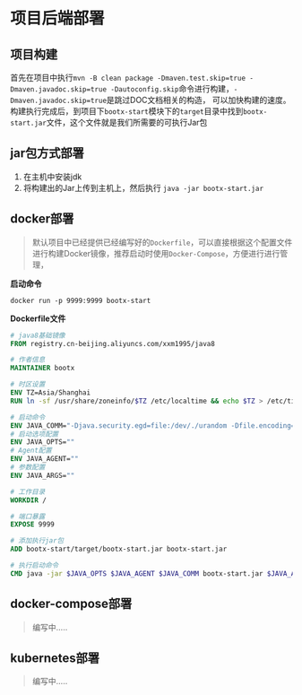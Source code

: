 # 项目后端部署
## 项目构建
首先在项目中执行`mvn -B clean package -Dmaven.test.skip=true -Dmaven.javadoc.skip=true -Dautoconfig.skip`命令进行构建，`-Dmaven.javadoc.skip=true`是跳过DOC文档相关的构造，
可以加快构建的速度。构建执行完成后，到项目下`bootx-start`模块下的`target`目录中找到`bootx-start.jar`文件，这个文件就是我们所需要的可执行Jar包

## jar包方式部署
1. 在主机中安装jdk
2. 将构建出的Jar上传到主机上，然后执行 `java -jar bootx-start.jar`

## docker部署
> 默认项目中已经提供已经编写好的`Dockerfile`，可以直接根据这个配置文件进行构建Docker镜像，推荐启动时使用`Docker-Compose`，方便进行进行管理，

**启动命令**
```shell
docker run -p 9999:9999 bootx-start
```
**Dockerfile文件**
```dockerfile
# java8基础镜像
FROM registry.cn-beijing.aliyuncs.com/xxm1995/java8

# 作者信息
MAINTAINER bootx

# 时区设置
ENV TZ=Asia/Shanghai
RUN ln -sf /usr/share/zoneinfo/$TZ /etc/localtime && echo $TZ > /etc/timezone

# 启动命令
ENV JAVA_COMM="-Djava.security.egd=file:/dev/./urandom -Dfile.encoding=UTF-8"
# 启动选项配置
ENV JAVA_OPTS=""
# Agent配置
ENV JAVA_AGENT=""
# 参数配置
ENV JAVA_ARGS=""

# 工作目录
WORKDIR /

# 端口暴露
EXPOSE 9999

# 添加执行jar包
ADD bootx-start/target/bootx-start.jar bootx-start.jar

# 执行启动命令
CMD java -jar $JAVA_OPTS $JAVA_AGENT $JAVA_COMM bootx-start.jar $JAVA_ARGS
```

## docker-compose部署
> 编写中.....

## kubernetes部署
> 编写中.....
